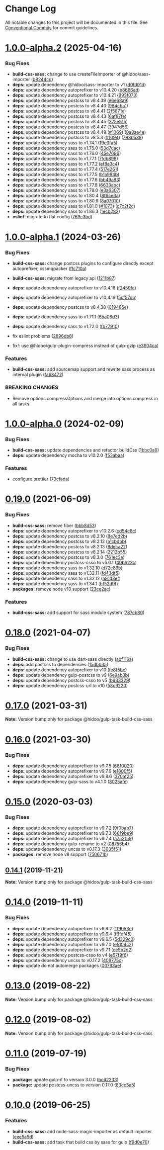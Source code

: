 # Change Log

All notable changes to this project will be documented in this file.
See [Conventional Commits](https://conventionalcommits.org) for commit guidelines.

# [1.0.0-alpha.2](https://github.com/hidoo/gulp-project/compare/v1.0.0-alpha.1...v1.0.0-alpha.2) (2025-04-16)

### Bug Fixes

* **build-css-sass:** change to use createFileImporter of @hidoo/sass-importer ([b8244cd](https://github.com/hidoo/gulp-project/commit/b8244cdbcb0902508aaf1b4a6a6f70575f53d803))
* **deps:** update dependency @hidoo/sass-importer to v1 ([d0fd01d](https://github.com/hidoo/gulp-project/commit/d0fd01d78faec339c6211b35521c78eac3cdeaa8))
* **deps:** update dependency autoprefixer to v10.4.20 ([b8666ad](https://github.com/hidoo/gulp-project/commit/b8666ad7addf297e3f0121d61185466044b39737))
* **deps:** update dependency autoprefixer to v10.4.21 ([993f073](https://github.com/hidoo/gulp-project/commit/993f0736c50d3f0511f046e7decbc6789d3e2469))
* **deps:** update dependency postcss to v8.4.39 ([e6e68a9](https://github.com/hidoo/gulp-project/commit/e6e68a911fc4e3cfbed0e65455b5536d8330d517))
* **deps:** update dependency postcss to v8.4.40 ([984cba1](https://github.com/hidoo/gulp-project/commit/984cba129f8a22141325a8d57af6ff7f5fa98a5c))
* **deps:** update dependency postcss to v8.4.41 ([2f5871e](https://github.com/hidoo/gulp-project/commit/2f5871ea905be45e57f06101b84c8784a22efbd9))
* **deps:** update dependency postcss to v8.4.43 ([6af87fe](https://github.com/hidoo/gulp-project/commit/6af87fecaf857b5b4239fecabe963a8a25142282))
* **deps:** update dependency postcss to v8.4.45 ([375e515](https://github.com/hidoo/gulp-project/commit/375e515138445485a7e73c588b7e0b9fb1c45079))
* **deps:** update dependency postcss to v8.4.47 ([3947d56](https://github.com/hidoo/gulp-project/commit/3947d562440d423835fb0ebdb554fa02c22267ad))
* **deps:** update dependency postcss to v8.4.49 ([#1069](https://github.com/hidoo/gulp-project/issues/1069)) ([8a8ae4e](https://github.com/hidoo/gulp-project/commit/8a8ae4e0b4265d6a50aa95a6cbb16add59d235dd))
* **deps:** update dependency postcss to v8.5.3 ([#1094](https://github.com/hidoo/gulp-project/issues/1094)) ([793b538](https://github.com/hidoo/gulp-project/commit/793b538ab0b4e58aa7419e19860a3b6cb7119ab0))
* **deps:** update dependency sass to v1.74.1 ([19e0fa5](https://github.com/hidoo/gulp-project/commit/19e0fa5c5df4d89331d583e343744fd3d88281a1))
* **deps:** update dependency sass to v1.75.0 ([53d7dac](https://github.com/hidoo/gulp-project/commit/53d7daca9805b81ab6b1191d9931b4d21080daa6))
* **deps:** update dependency sass to v1.76.0 ([45e7696](https://github.com/hidoo/gulp-project/commit/45e769603b7350edf3c3dbb3a0c4562925d1ab6d))
* **deps:** update dependency sass to v1.77.1 ([7fdb898](https://github.com/hidoo/gulp-project/commit/7fdb898c8f95953223ab592325049ae72b30ce41))
* **deps:** update dependency sass to v1.77.2 ([ef8a3c4](https://github.com/hidoo/gulp-project/commit/ef8a3c4de4e152b3b01a2f532a1c8614e826b89b))
* **deps:** update dependency sass to v1.77.4 ([517e261](https://github.com/hidoo/gulp-project/commit/517e261e3e54a20e2850fbc127769c2b9ae024fe))
* **deps:** update dependency sass to v1.77.5 ([b1a984b](https://github.com/hidoo/gulp-project/commit/b1a984b559a6be7e73733188df80318ed0037ad2))
* **deps:** update dependency sass to v1.77.6 ([bb49a83](https://github.com/hidoo/gulp-project/commit/bb49a83a59703fa9dcb99d85f8e2b9a47da12f20))
* **deps:** update dependency sass to v1.77.8 ([6633abc](https://github.com/hidoo/gulp-project/commit/6633abc4d57ccaaa46fee7aed9464cf6644c115e))
* **deps:** update dependency sass to v1.78.0 ([e3a6307](https://github.com/hidoo/gulp-project/commit/e3a63074c1abf83ad8b8dcd84ba937c9d7ec8416))
* **deps:** update dependency sass to v1.80.4 ([8f6ce3a](https://github.com/hidoo/gulp-project/commit/8f6ce3a4cecbadf7dbac3ace20ee201399be436a))
* **deps:** update dependency sass to v1.80.6 ([8a07010](https://github.com/hidoo/gulp-project/commit/8a0701098a29390e816f9256f33d4d653d28c424))
* **deps:** update dependency sass to v1.81.0 ([#1073](https://github.com/hidoo/gulp-project/issues/1073)) ([c7c2f2c](https://github.com/hidoo/gulp-project/commit/c7c2f2cd6885c8cc37f627f9d3ba0b432b35f085))
* **deps:** update dependency sass to v1.86.3 ([1ecb282](https://github.com/hidoo/gulp-project/commit/1ecb282bb8350e8adcfb5464d72069c4dc50e18f))
* **eslint:** migrate to flat config ([769c3bd](https://github.com/hidoo/gulp-project/commit/769c3bdcc2ecd4d2fe6d758e42a7f4c70d998afe))

# [1.0.0-alpha.1](https://github.com/hidoo/gulp-project/compare/v1.0.0-alpha.0...v1.0.0-alpha.1) (2024-03-26)

### Bug Fixes

* **build-css-sass:** change postcss plugins to configure directly except autoprefixer, cssmqpacker ([ffc710a](https://github.com/hidoo/gulp-project/commit/ffc710aebd793b61daa17c59384d634119be9b65))
* **build-css-sass:** migrate from legacy api ([1211b87](https://github.com/hidoo/gulp-project/commit/1211b87403839ac24f515c5f7b5679d884fc57d0))
* **deps:** update dependency autoprefixer to v10.4.18 ([f2459fc](https://github.com/hidoo/gulp-project/commit/f2459fcd7f7f2e301975cd6b358d0dd057a1f600))
* **deps:** update dependency autoprefixer to v10.4.19 ([5cf57db](https://github.com/hidoo/gulp-project/commit/5cf57db20fc869ff8da270e97ad328251beae3e3))
* **deps:** update dependency postcss to v8.4.38 ([019485e](https://github.com/hidoo/gulp-project/commit/019485eec18e804b1e9a4ab7373e6f9ca7879029))
* **deps:** update dependency sass to v1.71.1 ([6ba06d3](https://github.com/hidoo/gulp-project/commit/6ba06d34f871adaf82155a7d732bc2013a94da2a))
* **deps:** update dependency sass to v1.72.0 ([fb77910](https://github.com/hidoo/gulp-project/commit/fb77910fe3af7147ecb74acd002f3a7f7861c561))
* fix eslint problems ([2896db8](https://github.com/hidoo/gulp-project/commit/2896db861b4ca523cd6a390f3c020ca3f20535b2))

* fix!: use @hidoo/gulp-plugin-compress instead of gulp-gzip ([e3904ca](https://github.com/hidoo/gulp-project/commit/e3904cac5eb015d01c4caea3bceb2ff571cea5e5))

### Features

* **build-css-sass:** add sourcemap support and rewrite sass process as internal plugin ([fa68472](https://github.com/hidoo/gulp-project/commit/fa6847275915fa5e33aa602e6d329ea662cfb206))

### BREAKING CHANGES

* Remove options.compressOptions and merge into options.compress in all tasks.

# [1.0.0-alpha.0](https://github.com/hidoo/gulp-project/compare/v0.19.0...v1.0.0-alpha.0) (2024-02-09)

### Bug Fixes

* **build-css-sass:** update dependencies and refactor buildCss ([1bbc0a9](https://github.com/hidoo/gulp-project/commit/1bbc0a9067450cd7352d777d86c64172392a595d))
* **deps:** update dependency mocha to v10.2.0 ([f53abaa](https://github.com/hidoo/gulp-project/commit/f53abaa616be29bd40ce22bc6967c97fd4ac48c4))

### Features

* configure prettier ([73cfada](https://github.com/hidoo/gulp-project/commit/73cfadae6bb75bb1b6a640c1ecc3c6e6bbfb1f1a))

# [0.19.0](https://github.com/hidoo/gulp-project/compare/v0.18.0...v0.19.0) (2021-06-09)

### Bug Fixes

* **build-css-sass:** remove fiber ([bbb8d53](https://github.com/hidoo/gulp-project/commit/bbb8d53a6571f731c687245139c01e9e84aa19ad))
* **deps:** update dependency autoprefixer to v10.2.6 ([cd54c8c](https://github.com/hidoo/gulp-project/commit/cd54c8c10b0000ab2b2b87ad4944609a910756cc))
* **deps:** update dependency postcss to v8.2.10 ([8e7ed2b](https://github.com/hidoo/gulp-project/commit/8e7ed2b90eececcc011662e9abbc4fe4f9884285))
* **deps:** update dependency postcss to v8.2.12 ([a1cbdbb](https://github.com/hidoo/gulp-project/commit/a1cbdbb83099c6b22c9fc41b3c4f6b8fbd796334))
* **deps:** update dependency postcss to v8.2.13 ([8deca22](https://github.com/hidoo/gulp-project/commit/8deca22cb7b15fb91e7932e130c6884f8488029a))
* **deps:** update dependency postcss to v8.2.14 ([2212b55](https://github.com/hidoo/gulp-project/commit/2212b55331c519c84ec184d0391af01105625a30))
* **deps:** update dependency postcss to v8.3.0 ([761ec3e](https://github.com/hidoo/gulp-project/commit/761ec3e55a8ff5ba85fb2f903cf542f5f9b9d25b))
* **deps:** update dependency postcss-csso to v5.0.1 ([40b623c](https://github.com/hidoo/gulp-project/commit/40b623ceac0340b1c40e776547fd29b85569b347))
* **deps:** update dependency sass to v1.32.10 ([d72c89b](https://github.com/hidoo/gulp-project/commit/d72c89b30e78a78e0e2fb1cdf0622e8f011d6846))
* **deps:** update dependency sass to v1.32.11 ([fd43df5](https://github.com/hidoo/gulp-project/commit/fd43df532e33fba981632850eb1463b8c31d9f0a))
* **deps:** update dependency sass to v1.32.12 ([a91d3ef](https://github.com/hidoo/gulp-project/commit/a91d3ef6fec9dee938ef3cf3d0834f9e69cf2140))
* **deps:** update dependency sass to v1.34.1 ([bf52d9f](https://github.com/hidoo/gulp-project/commit/bf52d9f5a95a5faca5010498b408ee43c76a470f))
* **packages:** remove node v10 support ([23ce2ac](https://github.com/hidoo/gulp-project/commit/23ce2ac8fbae0ec0c00254e772d0c83a7b139ad8))

### Features

* **build-css-sass:** add support for sass module system ([787cb80](https://github.com/hidoo/gulp-project/commit/787cb807b001f53676f0fdc6baf2df801c216a2c))

# [0.18.0](https://github.com/hidoo/gulp-project/compare/v0.17.0...v0.18.0) (2021-04-07)

### Bug Fixes

* **build-css-sass:** change to use dart-sass directly ([abf116a](https://github.com/hidoo/gulp-project/commit/abf116ad76c0acc678498328b618ab1bf6a55398))
* **deps:** add postcss to dependencies ([15dbb35](https://github.com/hidoo/gulp-project/commit/15dbb351d2f81860f3ef3700887e835adeb8bf99))
* **deps:** update dependency autoprefixer to v10 ([fe8f5be](https://github.com/hidoo/gulp-project/commit/fe8f5be52aab0c381abe4073a14cb16e6470394c))
* **deps:** update dependency gulp-postcss to v9 ([6e9ab3b](https://github.com/hidoo/gulp-project/commit/6e9ab3bdb7ca71e597aa211ce51d26775cc2f899))
* **deps:** update dependency postcss-csso to v5 ([b933329](https://github.com/hidoo/gulp-project/commit/b93332954d06d0cbd5781fd65f191219b2b3358a))
* **deps:** update dependency postcss-url to v10 ([58c9220](https://github.com/hidoo/gulp-project/commit/58c92203ad5cfd53663af4959dc7581bef550135))

# [0.17.0](https://github.com/hidoo/gulp-project/compare/v0.16.0...v0.17.0) (2021-03-31)

**Note:** Version bump only for package @hidoo/gulp-task-build-css-sass

# [0.16.0](https://github.com/hidoo/gulp-project/compare/v0.15.0...v0.16.0) (2021-03-30)

### Bug Fixes

* **deps:** update dependency autoprefixer to v9.7.5 ([6810020](https://github.com/hidoo/gulp-project/commit/6810020cf3fa8c2401bdff1b35abaa6f9d07997c))
* **deps:** update dependency autoprefixer to v9.7.6 ([e1800f5](https://github.com/hidoo/gulp-project/commit/e1800f5280ab432a9400502d9f7ce52720fc8b4c))
* **deps:** update dependency autoprefixer to v9.8.6 ([370af25](https://github.com/hidoo/gulp-project/commit/370af253b212bd4543ea02cbd6aed8a8336a200f))
* **deps:** update dependency gulp-sass to v4.1.0 ([8025afe](https://github.com/hidoo/gulp-project/commit/8025afebfb941c93e198313434a7e9660c8686d0))

# [0.15.0](https://github.com/hidoo/gulp-project/compare/v0.14.1...v0.15.0) (2020-03-03)

### Bug Fixes

* **deps:** update dependency autoprefixer to v9.7.2 ([9f0bab7](https://github.com/hidoo/gulp-project/commit/9f0bab702060b041b1db0a113ea630c82b775ed2))
* **deps:** update dependency autoprefixer to v9.7.3 ([6819be9](https://github.com/hidoo/gulp-project/commit/6819be98ca63c79a472de3d9a876275fd62d359d))
* **deps:** update dependency autoprefixer to v9.7.4 ([a753159](https://github.com/hidoo/gulp-project/commit/a75315996bb9ffeb0eeea0b785733fa5d39b1776))
* **deps:** update dependency gulp-rename to v2 ([08756b4](https://github.com/hidoo/gulp-project/commit/08756b4bd6c82f2d906ecfb45e9de214e5c2d78c))
* **deps:** update dependency uncss to v0.17.3 ([3035f51](https://github.com/hidoo/gulp-project/commit/3035f51fbbe2c70138eb85adb5dd09b22243f4a0))
* **packages:** remove node v8 support ([750671b](https://github.com/hidoo/gulp-project/commit/750671b2df95f8dfe0da1a9bbe8940675cbdd487))

## [0.14.1](https://github.com/hidoo/gulp-project/compare/v0.14.0...v0.14.1) (2019-11-21)

**Note:** Version bump only for package @hidoo/gulp-task-build-css-sass

# [0.14.0](https://github.com/hidoo/gulp-project/compare/v0.13.0...v0.14.0) (2019-11-11)

### Bug Fixes

* **deps:** update dependency autoprefixer to v9.6.2 ([119053e](https://github.com/hidoo/gulp-project/commit/119053eb5d10c4d0cc2839531a2af84d13218f7b))
* **deps:** update dependency autoprefixer to v9.6.4 ([f6fdf45](https://github.com/hidoo/gulp-project/commit/f6fdf4510dc1f35b16bb072567eac503c4ec0aec))
* **deps:** update dependency autoprefixer to v9.6.5 ([5d329c0](https://github.com/hidoo/gulp-project/commit/5d329c08a5db8f802d4361aa5ccdd03ed7222ced))
* **deps:** update dependency autoprefixer to v9.7.0 ([efd04c2](https://github.com/hidoo/gulp-project/commit/efd04c27d85cbecbb31f8ac469a3748a1fbfe81f))
* **deps:** update dependency autoprefixer to v9.7.1 ([ce5b2d2](https://github.com/hidoo/gulp-project/commit/ce5b2d24bd874ee3ad4f2a90ca7f330660adc80d))
* **deps:** update dependency postcss-csso to v4 ([e57f9f6](https://github.com/hidoo/gulp-project/commit/e57f9f62a25991517db55d29c656a32071a992ff))
* **deps:** update dependency uncss to v0.17.2 ([408775c](https://github.com/hidoo/gulp-project/commit/408775c8860e4bf669f3c76c1436741bfb23fef7))
* **deps:** update do not automerge packages ([00783ae](https://github.com/hidoo/gulp-project/commit/00783ae5339799f124435f60a47bb0337a53a9fe))

# [0.13.0](https://github.com/hidoo/gulp-project/compare/v0.12.0...v0.13.0) (2019-08-22)

**Note:** Version bump only for package @hidoo/gulp-task-build-css-sass

# [0.12.0](https://github.com/hidoo/gulp-project/compare/v0.11.0...v0.12.0) (2019-08-02)

**Note:** Version bump only for package @hidoo/gulp-task-build-css-sass

# [0.11.0](https://github.com/hidoo/gulp-project/compare/v0.10.0...v0.11.0) (2019-07-19)

### Bug Fixes

* **package:** update gulp-if to version 3.0.0 ([bc62233](https://github.com/hidoo/gulp-project/commit/bc62233))
* **package:** update postcss-uncss to version 0.17.0 ([83cc3a5](https://github.com/hidoo/gulp-project/commit/83cc3a5))

# [0.10.0](https://github.com/hidoo/gulp-project/compare/v0.9.0...v0.10.0) (2019-06-25)

### Features

* **build-css-sass:** add node-sass-magic-importer as default importer ([eee5a5d](https://github.com/hidoo/gulp-project/commit/eee5a5d))
* **build-css-sass:** add task that build css by sass for gulp ([f9d0e70](https://github.com/hidoo/gulp-project/commit/f9d0e70))
